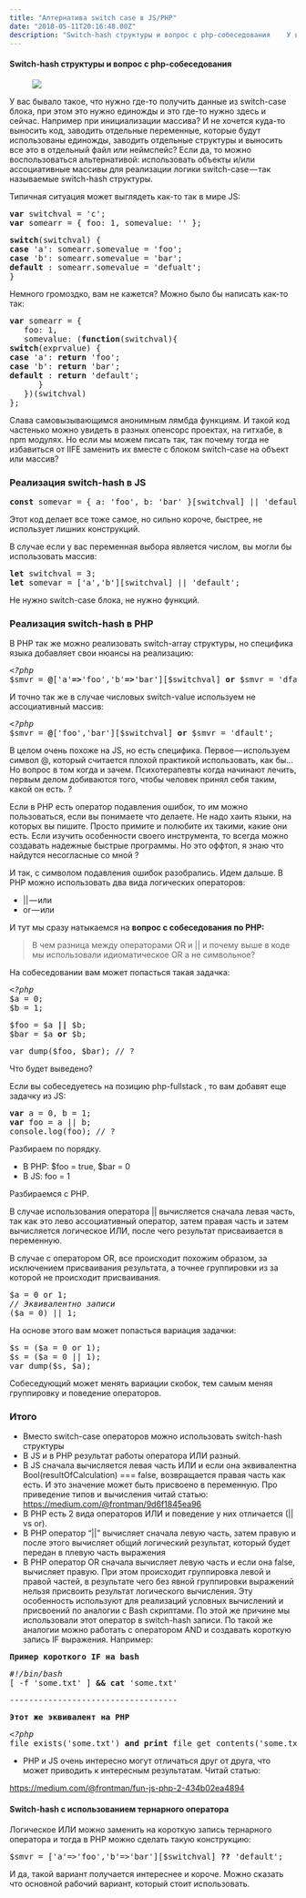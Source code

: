 ```yaml
---
title: "Алтернатива switch case в JS/PHP"
date: "2018-05-11T20:16:48.00Z"
description: "Switch-hash структуры и вопрос с php-собеседования    У вас бывало такое, что нужно где-то получить данные из switch-case блока,"
---
```


<!--kg-card-begin: html--><h4>Switch-hash структуры и вопрос с php-собеседования</h4>
<figure>
<p><img data-width="1856" data-height="718" src="https://cdn-images-1.medium.com/max/800/1*tyfa6pFFAUi57QtiBlmV4A.png"><br />
</figure>
<p>У вас бывало такое, что нужно где-то получить данные из switch-case блока, при этом это нужно единожды и это где-то нужно здесь и сейчас. Например при инициализации массива? И не хочется куда-то выносить код, заводить отдельные переменные, которые будут использованы единожды, заводить отдельные структуры и выносить все это в отдельный файл или неймспейс? Если да, то можно воспользоваться альтернативой: использовать объекты и/или ассоциативные массивы для реализации логики switch-case — так называемые switch-hash структуры.</p>
<p>Типичная ситуация может выглядеть как-то так в мире JS:</p>
<pre><strong>var</strong> switchval = 'c';<br><strong>var</strong> somearr = { foo: 1, somevalue: '' };</pre>
<pre><strong>switch</strong>(switchval) {<br><strong>case</strong> 'a': somearr.somevalue = 'foo';<br><strong>case</strong> 'b': somearr.somevalue = 'bar';<br><strong>default </strong>: somearr.somevalue = 'defualt';<br>}</pre>
<p>Немного громоздко, вам не кажется? Можно было бы написать как-то так:</p>
<pre><strong>var</strong> somearr = {<br>   foo: 1,<br>   somevalue: (<strong>function</strong>(switchval){<br><strong>switch</strong>(exprvalue) {<br><strong>case</strong> 'a': <strong>return</strong> 'foo';<br><strong>case</strong> 'b': <strong>return</strong> 'bar';<br><strong>default </strong>: <strong>return</strong> 'default';<br>      }<br>   })(switchval)<br>};</pre>
<p>Слава самовызывающимся анонимным лямбда функциям. И такой код частенько можно увидеть в разных опенсорс проектах, на гитхабе, в npm модулях. Но если мы можем писать так, так почему тогда не избавиться от IIFE заменить их вместе с блоком switch-case на объект или массив?</p>
<h3>Реализация switch-hash в JS</h3>
<pre><strong>const</strong> somevar = { a: 'foo', b: 'bar' }[switchval] || 'default';</pre>
<p>Этот код делает все тоже самое, но сильно короче, быстрее, не использует лишних конструкций.</p>
<p>В случае если у вас переменная выбора является числом, вы могли бы использовать массив:</p>
<pre><strong>let</strong> switchval = 3;<br><strong>let</strong> somevar = ['a','b'][switchval] || 'default';</pre>
<p>Не нужно switch-case блока, не нужно функций.</p>
<h3>Реализация switch-hash в PHP</h3>
<p>В PHP так же можно реализовать switch-array структуры, но специфика языка добавляет свои нюансы на реализацию:</p>
<pre><em>&lt;?php<br></em>$smvr = <strong>@</strong>['a'<strong>=&gt;</strong>'foo','b'<strong>=&gt;</strong>'bar'][$switchval] <strong>or</strong> $smvr = 'dfault';</pre>
<p>И точно так же в случае числовых switch-value используем не ассоциативный массив:</p>
<pre><em>&lt;?php</em><br>$smvr = <strong>@</strong>['foo','bar'][$switchval] <strong>or</strong> $smvr = 'dfault';</pre>
<p>В целом очень похоже на JS, но есть специфика. Первое — используем символ @, который считается плохой практикой использовать, как бы… Но вопрос в том когда и зачем. Психотерапевты когда начинают лечить, первым делом добиваются того, чтобы человек принял себя таким, какой он есть. ?</p>
<p>Если в PHP есть оператор подавления ошибок, то им можно пользоваться, если вы понимаете что делаете. Не надо хаить языки, на которых вы пишите. Просто примите и полюбите их такими, какие они есть. Если изучить особенности своего инструмента, то всегда можно создавать надежные быстрые программы. Но это оффтоп, я знаю что найдутся несогласные со мной ?</p>
<p>И так, с символом подавления ошибок разобрались. Идем дальше. В PHP можно использовать два вида логических операторов:</p>
<ul>
<li>|| — или</li>
<li>or — или</li>
</ul>
<p>И тут мы сразу натыкаемся на <strong>вопрос с собеседования по PHP:</strong></p>
<blockquote><p>В чем разница между операторами OR и || и почему выше в коде мы использовали идиоматическое OR а не символьное?</p></blockquote>
<p>На собеседовании вам может попасться такая задачка:</p>
<pre><em>&lt;?php</em><br>$a = 0;<br>$b = 1;</pre>
<pre>$foo = $a <strong>||</strong> $b;<br>$bar = $a <strong>or</strong> $b;</pre>
<pre>var_dump($foo, $bar); // ?</pre>
<p>Что будет выведено?</p>
<p>Если вы собеседуетесь на позицию php-fullstack , то вам добавят еще задачку из JS:</p>
<pre><strong>var</strong> a = 0, b = 1;<br><strong>var</strong> foo = a || b;<br>console.log(foo); // ?</pre>
<p>Разбираем по порядку.</p>
<ul>
<li>В PHP: $foo = true, $bar = 0</li>
<li>В JS: foo = 1</li>
</ul>
<p>Разбираемся с PHP.</p>
<p>В случае использования оператора || вычисляется сначала левая часть, так как это лево ассоциативный оператор, затем правая часть и затем вычисляется логическое ИЛИ, после чего результат присваивается в переменную.</p>
<p>В случае с оператором OR, все происходит похожим образом, за исключением присваивания результата, а точнее группировки из за которой не происходит присваивания.</p>
<pre>$a = 0 or 1;<br><em>// Эквивалентно записи</em><br>($a = 0) || 1;</pre>
<p>На основе этого вам может попасться вариация задачки:</p>
<pre>$s = ($a = 0 or 1);<br>$s = ($a = 0 || 1);<br>var_dump($s, $a);</pre>
<p>Собеседующий может менять вариации скобок, тем самым меняя группировку и поведение операторов.</p>
<h3>Итого</h3>
<ul>
<li>Вместо switch-case операторов можно использовать switch-hash структуры</li>
<li>В JS и в PHP результат работы оператора ИЛИ разный.</li>
<li>В JS сначала вычисляется левая часть ИЛИ и если она эквивалентна Bool(resultOfCalculation) === false, возвращается правая часть как есть. И это значение может быть присвоено в переменную. Про приведение типов и вычисления читай статью: <a href="https://medium.com/@frontman/9d6f1845ea96" target="_blank" rel="noopener noreferrer">https://medium.com/@frontman/9d6f1845ea96</a>
</li>
<li>В PHP есть 2 вида операторов ИЛИ и поведение у них отличается (|| vs or).</li>
<li>В PHP оператор “||” вычисляет сначала левую часть, затем правую и после этого вычисляет общий логический результат, который будет передан в плевую часть выражения</li>
<li>В PHP оператор OR сначала вычисляет левую часть и если она false, вычисляет правую. При этом происходит группировка левой и правой частей, в результате чего без явной группировки выражений нельзя присвоить результат логического вычисления. Эту особенность используют для реализаций условных вычислений и присвоений по аналогии с Bash скриптами. По этой же причине мы использовали этот оператор в switch-hash записи. По такой же аналогии можно работать с оператором AND и создавать короткую запись IF выражения. Например:</li>
</ul>
<pre><strong>Пример короткого IF на bash</strong></pre>
<pre><em>#!/bin/bash<br></em>[ -f 'some.txt' ] <strong>&amp;&amp; cat</strong> 'some.txt'</pre>
<pre>-----------------------------------</pre>
<pre><strong>Этот же эквивалент на PHP</strong></pre>
<pre><em>&lt;?php</em><br>file_exists('some.txt') <strong>and</strong> <strong>print</strong> file_get_contents('some.txt');</pre>
<ul>
<li>PHP и JS очень интересно могут отличаться друг от друга, что может приводить к интересным результатам. Читай статью:</li>
</ul>
<p><a href="https://medium.com/@frontman/fun-js-php-2-434b02ea4894">https://medium.com/@frontman/fun-js-php-2-434b02ea4894</a></p>
<h4>Switch-hash с использованием тернарного оператора</h4>
<p>Логическое ИЛИ можно заменить на короткую запись тернарного оператора и тогда в PHP можно сделать такую конструкцию:</p>
<pre>$smvr = ['a'=&gt;'foo','b'=&gt;'bar'][$switchval] <strong>??</strong> 'default';</pre>
<p>И да, такой вариант получается интереснее и короче. Можно сказать что основной рабочий вариант, который стоит использовать.</p>


<!--kg-card-end: html-->

